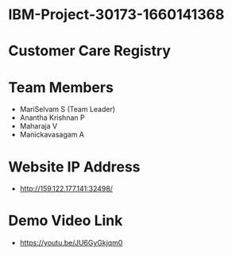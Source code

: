 # IBM-Project-30173-1660141368
# Customer Care Registry

# Team Members
  * MariSelvam S (Team Leader)
  * Anantha Krishnan P
  * Maharaja V
  * Manickavasagam A

# Website IP Address
  * http://159.122.177.141:32498/
 
# Demo Video Link
  * https://youtu.be/JU6GyGkjqm0
